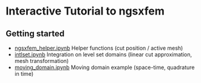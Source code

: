 Interactive Tutorial to ngsxfem
====
Getting started
----
* [ngsxfem_helper.ipynb](ngsxfem_helper.ipynb) Helper functions (cut position / active mesh)
* [intlset.ipynb](intlset.ipynb) Integration on level set domains (linear cut approximation, mesh transformation)
* [moving_domain.ipynb](moving_domain.ipynb) Moving domain example (space-time, quadrature in time)
